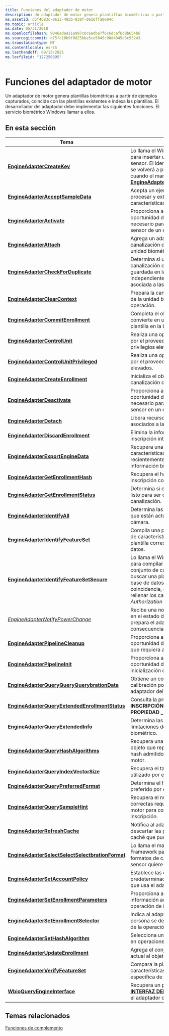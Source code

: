```yaml
---
title: Funciones del adaptador de motor
description: Un adaptador de motor genera plantillas biométricas a partir de ejemplos capturados, coincide con las plantillas existentes e indexa las plantillas.
ms.assetid: d5f4683c-0613-493b-830f-0616ffa0694c
ms.topic: article
ms.date: 05/31/2018
ms.openlocfilehash: 9046ada411e997c0c6adba7f6c6dcaf6d8b654b6
ms.sourcegitcommit: d75fc10b9f0825bbe5ce5045c90d4045e3c53243
ms.translationtype: MT
ms.contentlocale: es-ES
ms.lasthandoff: 09/13/2021
ms.locfileid: "127250395"
---
```

# <a name="engine-adapter-functions"></a>Funciones del adaptador de motor

Un adaptador de motor genera plantillas biométricas a partir de ejemplos capturados, coincide con las plantillas existentes e indexa las plantillas. El desarrollador del adaptador debe implementar las siguientes funciones. El servicio biométrico Windows llamar a ellos.

## <a name="in-this-section"></a>En esta sección



| Tema                                                                                                       | Descripción                                                                                                                                                                                                                                                                               |
|-------------------------------------------------------------------------------------------------------------|-------------------------------------------------------------------------------------------------------------------------------------------------------------------------------------------------------------------------------------------------------------------------------------------|
| [**EngineAdapterCreateKey**](/windows/desktop/api/Winbio_adapter/nc-winbio_adapter-pibio_engine_create_key_fn)<br/>                                         | Lo llama el Windows Biometric Framework para insertar una clave HMAC en el sensor. El identificador de clave devuelto se volverá a pasar a la unidad biométrica cuando el marco llame a [**EngineAdapterIdentifyFeatureSetSecure**](/windows/desktop/api/Winbio_adapter/nc-winbio_adapter-pibio_engine_identify_feature_set_secure_fn). <br/>           |
| [**EngineAdapterAcceptSampleData**](/windows/desktop/api/Winbio_adapter/nc-winbio_adapter-pibio_engine_accept_sample_data_fn)<br/>                           | Acepta un ejemplo biométrico sin procesar y extrae un conjunto de características.<br/>                                                                                                                                                                                                                     |
| [**EngineAdapterActivate**](/windows/desktop/api/Winbio_adapter/nc-winbio_adapter-pibio_engine_activate_fn)<br/>                                           | Proporciona al adaptador del motor la oportunidad de realizar cualquier trabajo necesario para sacar el componente del sensor de un estado de inactividad.<br/>                                                                                                                                                             |
| [**EngineAdapterAttach**](/windows/desktop/api/Winbio_adapter/nc-winbio_adapter-pibio_engine_attach_fn)<br/>                                               | Agrega un adaptador de motor a la canalización de procesamiento de la unidad biométrica.<br/>                                                                                                                                                                                                       |
| [**EngineAdapterCheckForDuplicate**](/windows/desktop/api/Winbio_adapter/nc-winbio_adapter-pibio_engine_check_for_duplicate_fn)<br/>                         | Determina si una nueva plantilla de la canalización duplica cualquier plantilla ya guardada en la base de datos, independientemente de la identidad asociada a las plantillas.<br/>                                                                                                              |
| [**EngineAdapterClearContext**](/windows/desktop/api/Winbio_adapter/nc-winbio_adapter-pibio_engine_clear_context_fn)<br/>                                   | Prepara la canalización de procesamiento de la unidad biométrica para una nueva operación.<br/>                                                                                                                                                                                                    |
| [**EngineAdapterCommitEnrollment**](/windows/desktop/api/Winbio_adapter/nc-winbio_adapter-pibio_engine_commit_enrollment_fn)<br/>                           | Completa el objeto de inscripción, lo convierte en una plantilla y guarda la plantilla en la base de datos.<br/>                                                                                                                                                                            |
| [**EngineAdapterControlUnit**](/windows/desktop/api/Winbio_adapter/nc-winbio_adapter-pibio_engine_control_unit_fn)<br/>                                     | Realiza una operación de control definida por el proveedor que no requiere privilegios elevados.<br/>                                                                                                                                                                                          |
| [**EngineAdapterControlUnitPrivileged**](/windows/desktop/api/Winbio_adapter/nc-winbio_adapter-pibio_engine_control_unit_privileged_fn)<br/>                 | Realiza una operación de control definida por el proveedor que requiere privilegios elevados.<br/>                                                                                                                                                                                                  |
| [**EngineAdapterCreateEnrollment**](/windows/desktop/api/Winbio_adapter/nc-winbio_adapter-pibio_engine_create_enrollment_fn)<br/>                           | Inicializa el objeto de inscripción en la canalización de unidad biométrica.<br/>                                                                                                                                                                                                              |
| [**EngineAdapterDeactivate**](/windows/desktop/api/Winbio_adapter/nc-winbio_adapter-pibio_engine_deactivate_fn)<br/>                                       | Proporciona al adaptador del motor la oportunidad de realizar cualquier trabajo necesario para poner el componente del sensor en un estado inactivo.<br/>                                                                                                                                                                 |
| [**EngineAdapterDetach**](/windows/desktop/api/Winbio_adapter/nc-winbio_adapter-pibio_engine_detach_fn)<br/>                                               | Libera recursos específicos del adaptador asociados a la canalización.<br/>                                                                                                                                                                                                                  |
| [**EngineAdapterDiscardEnrollment**](/windows/desktop/api/Winbio_adapter/nc-winbio_adapter-pibio_engine_discard_enrollment_fn)<br/>                         | Elimina la información de estado de inscripción intermedia de la canalización.<br/>                                                                                                                                                                                                           |
| [**EngineAdapterExportEngineData**](/windows/desktop/api/Winbio_adapter/nc-winbio_adapter-pibio_engine_export_engine_data_fn)<br/>                           | Recupera una copia del conjunto de características o plantilla procesados más recientemente del motor en un registro de información biométrica estándar.<br/>                                                                                                                                            |
| [**EngineAdapterGetEnrollmentHash**](/windows/desktop/api/Winbio_adapter/nc-winbio_adapter-pibio_engine_get_enrollment_hash_fn)<br/>                         | Recupera el hash de la plantilla de inscripción completada en la canalización.<br/>                                                                                                                                                                                                       |
| [**EngineAdapterGetEnrollmentStatus**](/windows/desktop/api/Winbio_adapter/nc-winbio_adapter-pibio_engine_get_enrollment_status_fn)<br/>                     | Determina si el objeto de inscripción está listo para ser confirmado en la canalización.<br/>                                                                                                                                                                                             |
| [**EngineAdapterIdentifyAll**](/windows/desktop/api/Winbio_adapter/nc-winbio_adapter-pibio_engine_identify_all_fn)<br/>                                     | Determina las identidades de las personas que están actualmente en el marco de la cámara.<br/>                                                                                                                                                                                                     |
| [**EngineAdapterIdentifyFeatureSet**](/windows/desktop/api/Winbio_adapter/nc-winbio_adapter-pibio_engine_identify_feature_set_fn)<br/>                       | Compila una plantilla a partir del conjunto de características actual y busca una plantilla correspondiente en la base de datos.<br/>                                                                                                                                                                                |
| [**EngineAdapterIdentifyFeatureSetSecure**](/windows/desktop/api/Winbio_adapter/nc-winbio_adapter-pibio_engine_identify_feature_set_secure_fn)<br/>           | Lo llama el Windows Biometric Framework para compilar una plantilla a partir del conjunto de características actual y buscar una plantilla correspondiente en la base de datos. Si se encuentra una coincidencia, el adaptador del motor debe rellenar los campos *Identity*, *SubFactor*, *Authorization* y *AuthorizationSize.*<br/> |
| [*EngineAdapterNotifyPowerChange*](/windows/desktop/api/Winbio_adapter/nc-winbio_adapter-pibio_engine_notify_power_change_fn)<br/>                           | Recibe una notificación sobre un cambio en el estado de energía del equipo y prepara el adaptador del motor en consecuencia.<br/>                                                                                                                                                                  |
| [**EngineAdapterPipelineCleanup**](/windows/desktop/api/Winbio_adapter/nc-winbio_adapter-pibio_engine_pipeline_cleanup_fn)<br/>                             | Proporciona al adaptador de motor la oportunidad de realizar cualquier limpieza que requiera ayuda del Storage de motor.<br/>                                                                                                                                                                        |
| [**EngineAdapterPipelineInit**](/windows/desktop/api/Winbio_adapter/nc-winbio_adapter-pibio_engine_pipeline_init_fn)<br/>                                   | Proporciona al adaptador del motor la oportunidad de realizar cualquier inicialización que permanezca incompleta.<br/>                                                                                                                                                                                     |
| [**EngineAdapterQueryQueryQuerybrationData**](/windows/desktop/api/Winbio_adapter/nc-winbio_adapter-pibio_engine_query_calibration_data_fn)<br/>                   | Obtiene un conjunto de datos de calibración posteriores a la captura del adaptador del motor.<br/>                                                                                                                                                                                                           |
| [**EngineAdapterQueryExtendedEnrollmentStatus**](/windows/desktop/api/Winbio_adapter/nc-winbio_adapter-pibio_engine_query_extended_enrollment_status_fn)<br/> | Consulta la propiedad **ESTADO DE INSCRIPCIÓN EXTENDIDA DE LA PROPIEDAD \_ \_ \_ \_ WINBIO.**<br/>                                                                                                                                                                                                       |
| [**EngineAdapterQueryExtendedInfo**](/windows/desktop/api/Winbio_adapter/nc-winbio_adapter-pibio_engine_query_extended_info_fn)<br/>                         | Determina las funcionalidades y limitaciones del componente del motor biométrico.<br/>                                                                                                                                                                                                 |
| [**EngineAdapterQueryHashAlgorithms**](/windows/desktop/api/Winbio_adapter/nc-winbio_adapter-pibio_engine_query_hash_algorithms_fn)<br/>                     | Recupera una matriz de identificadores de objeto que representan los algoritmos hash admitidos por el adaptador del motor.<br/>                                                                                                                                                                   |
| [**EngineAdapterQueryIndexVectorSize**](/windows/desktop/api/Winbio_adapter/nc-winbio_adapter-pibio_engine_query_index_vector_size_fn)<br/>                   | Recupera el tamaño del vector de índice utilizado por el adaptador del motor.<br/>                                                                                                                                                                                                             |
| [**EngineAdapterQueryPreferredFormat**](/windows/desktop/api/Winbio_adapter/nc-winbio_adapter-pibio_engine_query_preferred_format_fn)<br/>                   | Determina el formato de datos de entrada preferido por el adaptador del motor.<br/>                                                                                                                                                                                                              |
| [**EngineAdapterQuerySampleHint**](/windows/desktop/api/Winbio_adapter/nc-winbio_adapter-pibio_engine_query_sample_hint_fn)<br/>                             | Recupera el número de muestras correctas requeridas por el adaptador del motor para construir una plantilla de inscripción. <br/>                                                                                                                                                                   |
| [**EngineAdapterRefreshCache**](/windows/desktop/api/Winbio_adapter/nc-winbio_adapter-pibio_engine_refresh_cache_fn)<br/>                                   | Notifica al adaptador de motor que debe descartar las plantillas almacenadas en caché que pueda mantener en memoria.<br/>                                                                                                                                                                      |
| [**EngineAdapterSelectSelectSelectbrationFormat**](/windows/desktop/api/Winbio_adapter/nc-winbio_adapter-pibio_engine_select_calibration_format_fn)<br/>             | Lo llama el marco Windows Biometric Framework para determinar cuál de los formatos de calibración del adaptador de sensor quiere usar el adaptador de motor.<br/>                                                                                                                                      |
| [**EngineAdapterSetAccountPolicy**](/windows/desktop/api/Winbio_adapter/nc-winbio_adapter-pibio_engine_set_account_policy_fn)<br/>                           | Establece las directivas de protección predeterminadas y por usuario extendidas que usa el adaptador del motor.<br/>                                                                                                                                                                                       |
| [**EngineAdapterSetEnrollmentParameters**](/windows/desktop/api/Winbio_adapter/nc-winbio_adapter-pibio_engine_set_enrollment_parameters_fn)<br/>             | Proporciona al adaptador del motor información adicional sobre una operación de inscripción.<br/>                                                                                                                                                                                                 |
| [**EngineAdapterSetEnrollmentSelector**](/windows/desktop/api/Winbio_adapter/nc-winbio_adapter-pibio_engine_set_enrollment_selector_fn)<br/>                 | Indica al adaptador del motor a qué persona se debe realizar el seguimiento de la operación de inscripción actual.<br/>                                                                                                                                                                                           |
| [**EngineAdapterSetHashAlgorithm**](/windows/desktop/api/Winbio_adapter/nc-winbio_adapter-pibio_engine_set_hash_algorithm_fn)<br/>                           | Selecciona un algoritmo hash para usarlo en operaciones posteriores.<br/>                                                                                                                                                                                                                     |
| [**EngineAdapterUpdateEnrollment**](/windows/desktop/api/Winbio_adapter/nc-winbio_adapter-pibio_engine_update_enrollment_fn)<br/>                           | Agrega el conjunto de características actual al objeto de inscripción.<br/>                                                                                                                                                                                                                         |
| [**EngineAdapterVerifyFeatureSet**](/windows/desktop/api/Winbio_adapter/nc-winbio_adapter-pibio_engine_verify_feature_set_fn)<br/>                           | Compara la plantilla del conjunto de características actual con una plantilla específica de la base de datos.<br/>                                                                                                                                                                                     |
| [**WbioQueryEngineInterface**](/windows/desktop/api/Winbio_adapter/nf-winbio_adapter-wbioqueryengineinterface)<br/>                                     | Recupera un puntero a la estructura [**DE INTERFAZ DEL \_ MOTOR \_ WINBIO**](/windows/desktop/api/Winbio_adapter/ns-winbio_adapter-winbio_engine_interface) para el adaptador del motor.<br/>                                                                                                                                                      |



 

## <a name="related-topics"></a>Temas relacionados

<dl> <dt>

[Funciones de complemento](plug-in-functions.md)
</dt> </dl>

 

 





